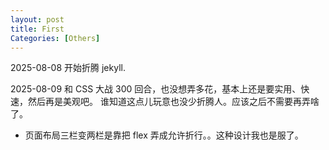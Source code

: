 ```yaml
---
layout: post
title: First
Categories: [Others]
---
```


2025-08-08 开始折腾 jekyll.

2025-08-09 和 CSS 大战 300 回合，也没想弄多花，基本上还是要实用、快速，然后再是美观吧。
谁知道这点儿玩意也没少折腾人。应该之后不需要再弄啥了。

- 页面布局三栏变两栏是靠把 flex 弄成允许折行。。这种设计我也是服了。
